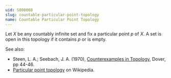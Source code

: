 ```yaml
---
uid: S000008
slug: countable-particular-point-topology
name: Countable Particular Point Topology
---
```

Let $X$ be any countably infinite set and fix a particular point $p$ of $X$. A set is open in this topology if it contains $p$ or is empty.

See also:

* Steen, L. A.; Seebach, J. A. (1970), [Counterexamples in Topology](http://books.google.com/books/about/Counterexamples_in_Topology.html?id=DkEuGkOtSrUC), Dover, pp 44-46.
* [Particular point topology](http://en.wikipedia.org/wiki/Particular_point_topology) on Wikipedia.

